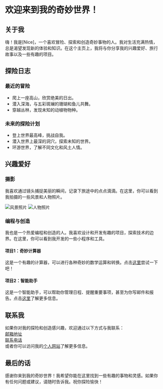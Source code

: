 # 欢迎来到我的奇妙世界！

## 关于我

嗨！我是[Nice]，一个喜欢冒险、探索和创造奇妙事物的人。我对生活充满热情，总是渴望发现新的体验和知识。在这个主页上，我将与你分享我的兴趣爱好、旅行故事以及一些有趣的项目。

## 探险日志

### 最近的冒险

- 爬上一座高山，欣赏绝美的日出。
- 潜入深海，与五彩斑斓的珊瑚和鱼儿共舞。
- 穿越丛林，发现未知的动植物物种。

### 未来的探险计划

- 登上世界最高峰，挑战自我。
- 潜入世界上最深的洞穴，探索未知的世界。
- 环游世界，了解不同文化和风土人情。

## 兴趣爱好

### 摄影

我喜欢通过镜头捕捉美丽的瞬间，记录下旅途中的点点滴滴。在这里，你可以看到我拍摄的一些风景和人物照片。

![风景照片](https://example.com/landscape.jpg)
![人物照片](https://example.com/portrait.jpg)

### 编程与创造

我也是一个热爱编程和创造的人。我喜欢设计和开发有趣的项目，探索技术的边界。在这里，你可以看到我开发的一些小程序和工具。

#### 项目1：奇妙计算器

这是一个有趣的计算器，可以进行各种奇妙的数学运算和转换。点击[这里](https://example.com/calculator)尝试一下吧！

#### 项目2：智能助手

这是一个智能助手，可以帮助你管理日程、提醒重要事项，甚至为你写邮件和报告。点击[这里](https://example.com/assistant)了解更多信息。

## 联系我

如果你对我的探险和创造感兴趣，欢迎通过以下方式与我联系：  
[邮箱地址](mailto:your-email@example.com)  
[联系电话](tel:your-phone-number)  
或者你可以访问我的[个人网站](https://example.com)了解更多信息。

## 最后的话

感谢你来到我的奇妙世界！我希望你能在这里找到一些有趣的事物和灵感。如果你有任何问题或建议，请随时告诉我。祝你探险愉快！